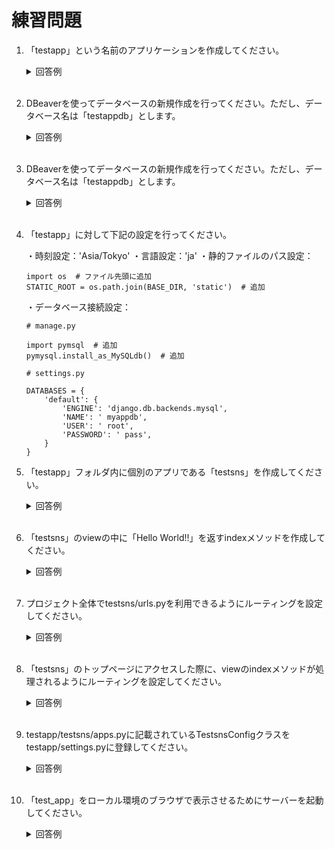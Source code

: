 # 練習問題

1. 「testapp」という名前のアプリケーションを作成してください。

	<details><summary>回答例</summary><div>
		
	```
	python3 -m django startproject testapp
	```
		
	</div></details>
	

	<br>


2. DBeaverを使ってデータベースの新規作成を行ってください。ただし、データベース名は「testappdb」とします。

	<details><summary>回答例</summary><div>
    ![testappdbの作成](https://user-images.githubusercontent.com/75789463/172562320-1226b5be-fd56-494a-8e3e-e5e145062534.gif)
	</div></details>
	
	<br>

3. DBeaverを使ってデータベースの新規作成を行ってください。ただし、データベース名は「testappdb」とします。

	<details><summary>回答例</summary><div>
		
		
	</div></details>
	

	<br>

4. 「testapp」に対して下記の設定を行ってください。

    ・時刻設定：'Asia/Tokyo'
    ・言語設定：'ja'
    ・静的ファイルのパス設定：

    ```python:
    import os  # ファイル先頭に追加
    STATIC_ROOT = os.path.join(BASE_DIR, 'static')  # 追加
    ```

    ・データベース接続設定：

    ```python:
    # manage.py
    
    import pymsql  # 追加
    pymysql.install_as_MySQLdb()  # 追加
    ```

    ```python:
    # settings.py

    DATABASES = {
        'default': {
            'ENGINE': 'django.db.backends.mysql',
            'NAME': ' myappdb',
            'USER': ' root',
            'PASSWORD': ' pass',
        }
    }
    ```

5. 「testapp」フォルダ内に個別のアプリである「testsns」を作成してください。

	<details><summary>回答例</summary><div>

    ```
    python3 manage.py startapp testsns
    ```

	</div></details>
	
	<br>

6. 「testsns」のviewの中に「Hello World!!」を返すindexメソッドを作成してください。

	<details><summary>回答例</summary><div>

    ```python:
    # testsns/views.py

    from django.shortcuts import render
    from django.http import HttpResponse

    def index(request):
        return HttpResponse("Hello World!!")
    ```

	</div></details>
	
	<br>

7. プロジェクト全体でtestsns/urls.pyを利用できるようにルーティングを設定してください。

	<details><summary>回答例</summary><div>

    ```python:
    # testapp/urls.py

    from django.contrib import admin
    from django.urls import path, include

    urlpatterns = [
        path("testsns/", include("testsns.urls")),
        path("admin/", admin.site.urls),
    ]
    ```

	</div></details>
	
	<br>

8. 「testsns」のトップページにアクセスした際に、viewのindexメソッドが処理されるようにルーティングを設定してください。

	<details><summary>回答例</summary><div>

    ```python:
    # testsns/urls.py

    from django.urls import path
    from . import views

    urlpatterns = [
        path("", views.index, name="index"),
    ]
    ```

	</div></details>
	
	<br>

9. testapp/testsns/apps.pyに記載されているTestsnsConfigクラスをtestapp/settings.pyに登録してください。

	<details><summary>回答例</summary><div>

    ```python:
    # 省略

    INSTALLED_APPS = [
        "testsns.apps.TestsnsConfig",  # 追加
        "django.contrib.admin",
        "django.contrib.auth",
        "django.contrib.contenttypes",
        "django.contrib.sessions",
        "django.contrib.messages",
        "django.contrib.staticfiles",
    ]
    ```

	</div></details>
	
	<br>

10. 「test_app」をローカル環境のブラウザで表示させるためにサーバーを起動してください。

	<details><summary>回答例</summary><div>
		
	```
	python3 manage.py runserver
	```
		
	</div></details>
	
	<br>
